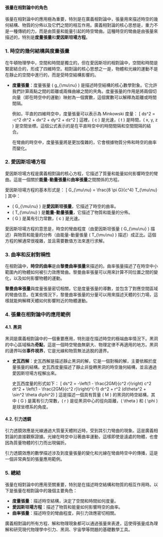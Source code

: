 #### 張量在相對論中的角色

張量在相對論中的應用極為重要，特別是在廣義相對論中，張量用來描述時空的幾何結構、物質的分佈以及它們之間的相互作用。廣義相對論的核心思想是，重力不是一種傳統的力，而是由質量和能量引起的時空彎曲。這種時空的彎曲是由張量來描述的，特別是**度量張量**和**愛因斯坦場方程**。

### 1. **時空的幾何結構與度量張量**

在牛頓物理學中，空間和時間是獨立的，但在愛因斯坦的相對論中，空間和時間是緊密結合的，形成了四維時空。相對論的核心思想之一是，物體和光線的運動不是在靜止的空間中進行的，而是受時空結構影響的。

- **度量張量**：度量張量 \( g_{\mu\nu} \) 是描述時空結構的核心數學對象。它允許我們計算兩點之間的距離或兩條曲線之間的夾角。度量張量的作用是將兩個切向量（即在時空中的運動）映射為一個實數，這個實數可以解釋為距離或時間間隔。

  例如，平直的四維時空中，度量張量可以表示為 Minkowski 度量：
  \[
  ds^2 = -c^2 dt^2 + dx^2 + dy^2 + dz^2
  \]
  這裡，\( c \) 是光速，\( t \) 是時間，\( x, y, z \) 是空間坐標。這個公式表示的是在平直時空中的時間間隔和空間間隔的結合。

  在彎曲的時空中，度量張量將是更加復雜的，它會根據物質分佈和時空的曲率而變化。

### 2. **愛因斯坦場方程**

愛因斯坦場方程是廣義相對論的核心方程，它描述了質量和能量如何影響時空的彎曲。這是一個關於**能量-動量張量**和**曲率張量**之間關係的方程。

愛因斯坦場方程的基本形式是：
\[
G_{\mu\nu} = \frac{8 \pi G}{c^4} T_{\mu\nu}
\]
其中：
- \( G_{\mu\nu} \) 是**愛因斯坦張量**，它描述了時空的曲率。
- \( T_{\mu\nu} \) 是**能量-動量張量**，它描述了物質和能量的分佈。
- \( G \) 是萬有引力常數，\( c \) 是光速。

愛因斯坦場方程的意思是，時空的彎曲程度（由愛因斯坦張量 \( G_{\mu\nu} \) 描述）與物質和能量的分佈（由能量-動量張量 \( T_{\mu\nu} \) 描述）成正比。這個方程的解通常很複雜，並且需要數值方法來進行求解。

### 3. **曲率和反射對稱性**

在相對論中，**時空的曲率**是由**黎曼曲率張量**來描述的。曲率張量描述了在時空中小範圍內的物體如何被引力效應彎曲。黎曼曲率張量可以用來計算不同位置之間的變化，以及如何影響物體的運動。

**黎曼曲率張量**與度量張量密切相關，它是度量張量的導數，並包含了對應空間區域的彎曲信息。在某些情況下，黎曼曲率張量的分量可以用來描述天體的引力場，這樣就能夠解釋天體如何影響附近的物體運動。

### 4. **張量在相對論中的應用範例**

#### 4.1. **黑洞**

黑洞是廣義相對論中的一個重要應用，特別是在描述時空的極端曲率情況下。黑洞的中心區域稱為**奇點**，這是一個時空彎曲無窮大、物理定律不再適用的地方。黑洞的邊界叫做**事件視界**，它是光線和物質無法逃脫的邊界。

- **史瓦西解**：史瓦西解是描述靜止黑洞的解，它是一個對稱的解，主要依賴於度量張量的結構。史瓦西度量描述了靜止非旋轉黑洞的時空幾何結構，並且通過愛因斯坦場方程解出來。
  
  史瓦西度量的形式如下：
  \[
  ds^2 = -\left(1 - \frac{2GM}{c^2 r}\right) c^2 dt^2 + \left(1 - \frac{2GM}{c^2 r}\right)^{-1} dr^2 + r^2 (d\theta^2 + \sin^2 \theta d\phi^2)
  \]
  這是描述一個具有質量 \( M \) 的黑洞的時空結構，其中 \( G \) 是萬有引力常數，\( r \) 是從黑洞中心的徑向距離，\( \theta \) 和 \( \phi \) 是球坐標系的角度。

#### 4.2. **引力透鏡**

引力透鏡效應是光線通過大質量天體附近時，受到其引力彎曲的現象。這是廣義相對論的直接觀察證據。光線在時空中沿著曲率運動，這樣即使是遠處的物體，也會因為質量物體的引力而出現偏折。

引力透鏡效應的數學描述涉及到度量張量的變化和光線在彎曲時空中的傳播，這是一個非常典型的張量應用範例。

### 5. **總結**

張量在相對論中的應用至關重要，特別是在描述時空結構和物質的相互作用時。以下是張量在相對論中的幾個主要角色：
- **度量張量**：描述時空結構，決定了空間和時間如何度量。
- **愛因斯坦場方程**：描述了物質和能量如何影響時空的曲率。
- **曲率張量**：描述時空的彎曲程度，與引力效應密切相關。

廣義相對論的所有方程、解和物理現象都可以通過張量來表達，這使得張量成為理解和研究現代物理學中引力、黑洞、宇宙學等問題的基礎數學工具。